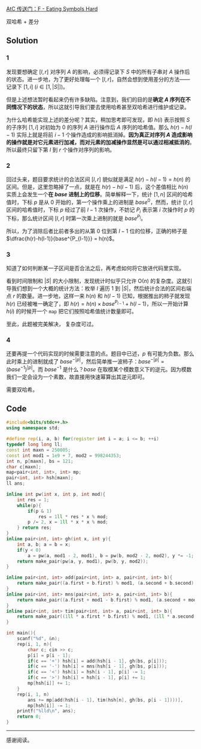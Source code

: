 [AtC 传送门：F - Eating Symbols Hard ](https://atcoder.jp/contests/arc099/tasks/arc099_d)

双哈希 + 差分

## Solution

### 1

发现要想确定 $[l,r]$ 对序列 $A$ 的影响，必须得记录下 $S$ 中的所有子串对 $A$ 操作后的状态。进一步地，为了更好处理每一个 $[l,r]$，自然会想到使用差分的方法——记录下 $[1,i]\ (i \in [1,\left\vert S \right\vert])$。

但是上述想法暂时看起来仍有许多缺陷。注意到，我们的目的是**确定 $A$ 序列在不同情况下的状态**，所以这就引导我们要去使用哈希甚至双哈希进行维护或记录。

为什么哈希能实现上述的差分呢？其实，稍加思考即可发现，即 $h(i)$ 表示按照 $S$  的子序列 $[1,i]$ 对初始为 $0$ 的序列 $A$ 进行操作后 $A$ 序列的哈希值。那么 $h(r)-h(l-1)$ 实际上就是将前 $i-1$ 个操作造成的影响抵消掉。**因为真正对序列 $A$ 造成影响的操作就是对它元素进行加减，而对元素的加减操作显然是可以通过相减抵消的**。所以最终只留下第 $l$ 到 $r$ 个操作对序列的影响。

### 2

回过头来，题目要求统计的合法区间 $[l,r]$ 貌似就是满足 $h(r)-h(l-1)=h(n)$ 的区间。但是，这里忽略掉了一点，就是在 $h(r)-h(l-1)$ 后，这个差值相比 $h(n)$ 实质上会发生一个**在 $base$ 进制上的位移**。简单解释一下，统计 $[1,n]$ 区间的哈希值时，下标 $p$ 是从 $0$ 开始的，第一个操作乘上的进制是 $base^0$，然而，统计 $[l,r]$ 区间的哈希值时，下标 $p$ 经过了前 $l-1$ 次操作，不妨记 $P_i$ 表示第 $i$ 次操作时 $p$ 的下标，那么统计区间 $[l,r]$ 时第一次乘上进制的就是 $base^{P_{l}}$。

所以，为了消除后者比前者多出的从第 $0$ 位到第 $l - 1$ 位的位移，正确的柿子是 $\dfrac{h(r)-h(l-1)}{base^{P_{l-1}}} = h(n)$。

### 3

知道了如何判断某一子区间是否合法之后，再考虑如何将它放进代码里实现。

看到时间限制和 $\left\vert S \right\vert$ 的大小限制，发现统计时似乎只允许 $\mathcal{\text{O}}(n)$ 的复杂度。这就引导我们想到一个大概的统计方法：枚举 $l$ 遍历 $1$ 到 $\left\vert S \right\vert$，然后统计合法的区间右端点 $r$ 的数量。进一步地，这样一来 $h(n)$ 和 $h(l-1)$ 已知，根据推出的柿子就发现 $h(r)$ 已经被唯一确定了，即 $h(r)=h(n)\times base^{P_{l-1}} + h(l-1)$，所以一开始计算 $h(i)$ 的时候开一个 `map` 把它们按照哈希值统计数量即可。

至此，此题被完美解决， 复杂度可过。

### 4

还要再提一个代码实现的时候需要注意的点。题目中已述，$p$ 有可能为负数。那么此时乘上的进制就成了 $base^{-\left\vert p \right\vert}$，然后简单推一波柿子：$base^{-\left\vert p \right\vert}=(base^{-1})^{\left\vert p\right\vert}$。而 $base^{-1}$ 是什么？$base$ 在取模某个模数意义下的逆元。因为模数我们一定会设为一个素数，故直接用快速幂算出其逆元即可。

需要双哈希。


## Code

```cpp
#include<bits/stdc++.h>
using namespace std;

#define rep(i, a, b) for(register int i = a; i <= b; ++i)
typedef long long ll;
const int maxn = 250005;
const int mod1 = 1e9 + 7, mod2 = 998244353;
int n, p[maxn], bs = 121;
char c[maxn];
map<pair<int, int>, int> mp;
pair<int, int> hsh[maxn];
ll ans;

inline int pw(int x, int p, int mod){
	int res = 1;
	while(p){
		if(p & 1) 
			res = 1ll * res * x % mod;
		p /= 2, x = 1ll * x * x % mod;
	} return res;
}
inline pair<int, int> gh(int x, int y){
	int a, b; a = b = x;
	if(y < 0) 
		a = pw(a, mod1 - 2, mod1), b = pw(b, mod2 - 2, mod2), y *= -1; 
	return make_pair(pw(a, y, mod1), pw(b, y, mod2));
}

inline pair<int, int> add(pair<int, int> a, pair<int, int> b){
	return make_pair((a.first + b.first) % mod1, (a.second + b.second) % mod2);
}
inline pair<int, int> mns(pair<int, int> a, pair<int, int> b){
	return make_pair((a.first + mod1 - b.first) % mod1, (a.second + mod2 - b.second) % mod2);
}
inline pair<int, int> tim(pair<int, int> a, pair<int, int> b){
	return make_pair((1ll * a.first * b.first) % mod1, (1ll * a.second * b.second) % mod2);
}

int main(){
	scanf("%d", &n); 
	rep(i, 1, n){ 
		char c; cin >> c; 
		p[i] = p[i - 1];
		if(c == '+') hsh[i] = add(hsh[i - 1], gh(bs, p[i]));
		if(c == '-') hsh[i] = mns(hsh[i - 1], gh(bs, p[i]));
		if(c == '<') hsh[i] = hsh[i - 1], p[i] -= 1;
		if(c == '>') hsh[i] = hsh[i - 1], p[i] += 1;
		mp[hsh[i]] += 1;
	}
	rep(i, 1, n)
		ans += mp[add(hsh[i - 1], tim(hsh[n], gh(bs, p[i - 1])))], 
		mp[hsh[i]] -= 1;
	printf("%lld\n", ans);
	return 0;
}
```


------------
感谢阅读。